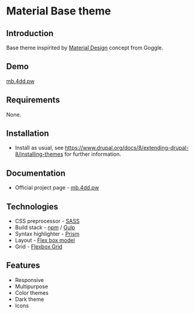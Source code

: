 Material Base theme
===================

Introduction
------------

Base theme inspirited by [Material Design](https://material.io/) concept from Goggle.

Demo
-------------

[mb.4dd.pw](https://mb.4dd.pw/)

Requirements
------------

None.

Installation
------------

 * Install as usual, see
   https://www.drupal.org/docs/8/extending-drupal-8/installing-themes
   for further information.

Documentation
-------------

 * Official project page - [mb.4dd.pw](https://mb.4dd.pw/)

Technologies
------------

 * CSS preprocessor - [SASS](http://sass-lang.com)
 * Build stack - [npm](https://www.npmjs.com) / [Gulp](https://gulpjs.com)
 * Syntax highlighter - [Prism](http://prismjs.com)
 * Layout - [Flex box model](http://www.w3.org/TR/css3-flexbox)
 * Grid - [Flexbox Grid](http://flexboxgrid.com)

Features
--------

 * Responsive
 * Multipurpose
 * Color themes
 * Dark theme
 * Icons
